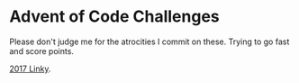 # Advent of Code Challenges

Please don't judge me for the atrocities I commit on these. Trying to go fast and score points.

[2017 Linky](http://adventofcode.com/2017).
